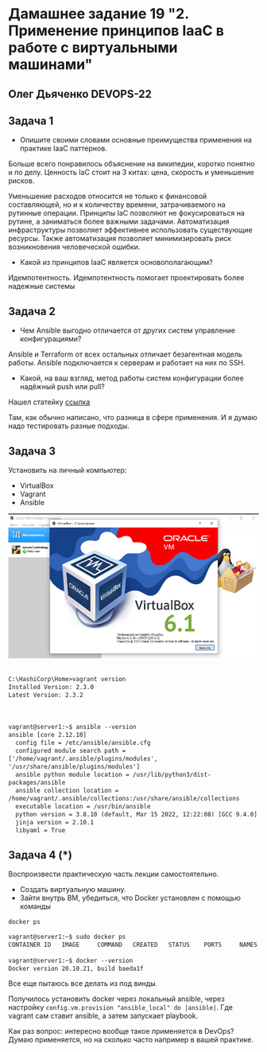 # Дамашнее задание 19 "2. Применение принципов IaaC в работе с виртуальными машинами"

## Олег Дьяченко DEVOPS-22

## Задача 1

- Опишите своими словами основные преимущества применения на практике IaaC паттернов.

Больше всего понравилось объяснение на википедии, коротко понятно и по делу.
Ценность IaC стоит на 3 китах: цена, скорость и уменьшение рисков. 

Уменьшение расходов относится не только к финансовой составляющей, но и к количеству времени, затрачиваемого на рутинные операции. Принципы IaC позволяют не фокусироваться на рутине, а заниматься более важными задачами. Автоматизация инфраструктуры позволяет эффективнее использовать существующие ресурсы. Также автоматизация позволяет минимизировать риск возникновения человеческой ошибки.

- Какой из принципов IaaC является основополагающим?

Идемпотентность. Идемпотентность помогает проектировать более надежные системы


## Задача 2

- Чем Ansible выгодно отличается от других систем управление конфигурациями?

Ansible и Terraform от всех остальных отличает безагентная модель работы. 
Ansible подключается к серверам и работает на них по SSH.

- Какой, на ваш взгляд, метод работы систем конфигурации более надёжный push или pull?

Нашел статейку [ссылка](https://temofeev.ru/info/articles/gitops-sravnenie-metodov-pull-i-push/)

Там, как обычно написано, что разница в сфере применения. И я думаю надо тестировать разные подходы. 

## Задача 3

Установить на личный компьютер:

- VirtualBox
- Vagrant
- Ansible

![](virtbox.png)

```

C:\HashiCorp\Home>vagrant version
Installed Version: 2.3.0
Latest Version: 2.3.2



vagrant@server1:~$ ansible --version
ansible [core 2.12.10]
  config file = /etc/ansible/ansible.cfg
  configured module search path = ['/home/vagrant/.ansible/plugins/modules', '/usr/share/ansible/plugins/modules']
  ansible python module location = /usr/lib/python3/dist-packages/ansible
  ansible collection location = /home/vagrant/.ansible/collections:/usr/share/ansible/collections
  executable location = /usr/bin/ansible
  python version = 3.8.10 (default, Mar 15 2022, 12:22:08) [GCC 9.4.0]
  jinja version = 2.10.1
  libyaml = True
```

## Задача 4 (*)

Воспроизвести практическую часть лекции самостоятельно.

- Создать виртуальную машину.
- Зайти внутрь ВМ, убедиться, что Docker установлен с помощью команды
```
docker ps
```

```
vagrant@server1:~$ sudo docker ps
CONTAINER ID   IMAGE     COMMAND   CREATED   STATUS    PORTS     NAMES

vagrant@server1:~$ docker --version
Docker version 20.10.21, build baeda1f
```

Все еще пытаюсь все делать из под винды.

Получилось установить docker через локальный ansible, через настройку `config.vm.provision "ansible_local" do |ansible|`. 
Где vagrant сам ставит ansible, а затем запускает playbook.

Как раз вопрос: интересно вообще такое применяется в DevOps? Думаю применяется, но на сколько часто например в вашей практике. 





